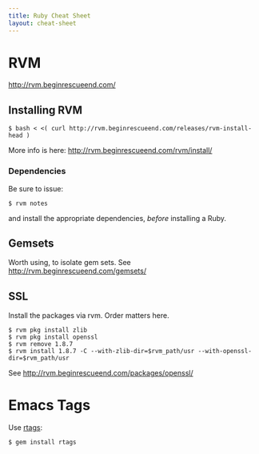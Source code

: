 ```yaml
---
title: Ruby Cheat Sheet
layout: cheat-sheet
---
```


# RVM

<http://rvm.beginrescueend.com/>

## Installing RVM

    $ bash < <( curl http://rvm.beginrescueend.com/releases/rvm-install-head )

More info is here: <http://rvm.beginrescueend.com/rvm/install/>

### Dependencies

Be sure to issue:

    $ rvm notes

and install the appropriate dependencies, *before* installing a Ruby.

## Gemsets

Worth using, to isolate gem sets. See <http://rvm.beginrescueend.com/gemsets/>

## SSL

Install the packages via rvm. Order matters here.

    $ rvm pkg install zlib
    $ rvm pkg install openssl
    $ rvm remove 1.8.7
    $ rvm install 1.8.7 -C --with-zlib-dir=$rvm_path/usr --with-openssl-dir=$rvm_path/usr

See <http://rvm.beginrescueend.com/packages/openssl/>

# Emacs Tags

Use [rtags][]:

    $ gem install rtags

[rtags]: http://rubyforge.org/projects/rtags/

